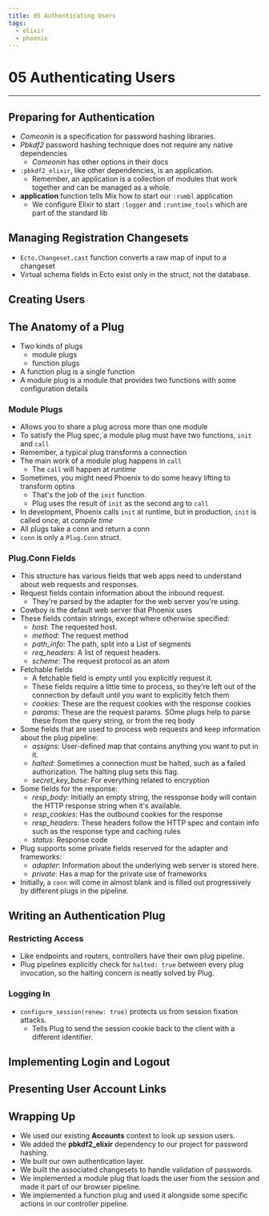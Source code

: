 ```yaml
---
title: 05 Authenticating Users
tags:
  - elixir
  - phoenix
---
```


# 05 Authenticating Users
----

## Preparing for Authentication 
- *Comeonin* is a specification for password hashing libraries.
- *Pbkdf2* password hashing technique does not require any native dependencies
  - *Comeonin* has other options in their docs
- `:pbkdf2_elixir`, like other dependencies, is an application.
  - Remember, an application is a collection of modules that work together and can be managed as a whole.
- **application** function tells Mix how to start our `:rumbl` application
  - We configure Elixir to start `:logger` and `:runtime_tools` which are part of the standard lib

## Managing Registration Changesets
- `Ecto.Changeset.cast` function converts a raw map of input to a changeset
- Virtual schema fields in Ecto exist only in the struct, not the database.

## Creating Users

## The Anatomy of a Plug
- Two kinds of plugs
  - module plugs
  - function plugs
- A function plug is a single function
- A module plug is a module that provides two functions with some configuration details

### Module Plugs
- Allows you to share a plug across more than one module
- To satisfy the Plug spec, a module plug must have two functions, `init` and `call`
- Remember, a typical plug transforms a connection
- The main work of a module plug happens in `call`
  - The `call` will happen at _runtime_
- Sometimes, you might need Phoenix to do some heavy lifting to transform optins
  - That's the job of the `init` function.
  - Plug uses the result of `init` as the second arg to `call`
- In development, Phoenix calls `init` at runtime, but in production, `init` is called once, at _compile time_
- All plugs take a conn and return a conn
- `conn` is only a `Plug.Conn` struct.

### Plug.Conn Fields
- This structure has various fields that web apps need to understand about web requests and responses.
- Request fields contain information about the inbound request.
  - They're parsed by the adapter for the web server you're using.
- Cowboy is the default web server that Phoenix uses
- These fields contain strings, except where otherwise specified:
  - _host_: The requested host.
  - _method_: The request method
  - _path_info_: The path, split into a List of segments
  - _req_headers_: A list of request headers.
  - _scheme_: The request protocol as an atom
- Fetchable fields
  - A fetchable field is empty until you explicitly request it.
  - These fields require a little time to process, so they're left out of the connection by default until you want to explicitly fetch them
  - _cookies_: These are the request cookies with the response cookies
  - _params_: These are the request params. SOme plugs help to parse these from the query string, or from the req body
- Some fields that are used to process web requests and keep information about the plug pipeline:
  - _assigns_: User-defined map that contains anything you want to put in it.
  - _halted_: Sometimes a connection must be halted, such as a failed authorization.  The halting plug sets this flag.
  - _secret_key_base_: For everything related to encryption
- Some fields for the response:
  - _resp_body_: Initially an empty string, the ressponse body will contain the HTTP response string when it's available.
  - _resp_cookies_: Has the outbound cookies for the response
  - _resp_headers_: These headers follow the HTTP spec and contain info such as the response type and caching rules
  - _status_: Response code
- Plug supports some private fields reserved for the adapter and frameworks:
  - _adapter_: Information about the underlying web server is stored here.
  - _private_: Has a map for the private use of frameworks
- Initially, a `conn` will come in almost blank and is filled out progressively by different plugs in the pipeline.

## Writing an Authentication Plug

### Restricting Access
- Like endpoints and routers, controllers have their own plug pipeline.
- Plug pipelines explicitly check for `halted: true` between every plug invocation, so the halting concern is neatly solved by Plug.

### Logging In
- `configure_session(renew: true)` protects us from session fixation attacks.
  - Tells Plug to send the session cookie back to the client with a different identifier.

## Implementing Login and Logout

## Presenting User Account Links

## Wrapping Up
- We used our existing **Accounts** context to look up session users.
- We added the **pbkdf2_elixir** dependency to our project for password hashing.
- We built our own authentication layer.
- We built the associated changesets to handle validation of passwords.
- We implemented a module plug that loads the user from the session and made it part of our browser pipeline.
- We implemented a function plug and used it alongside some specific actions in our controller pipeline.
